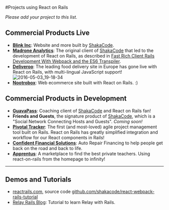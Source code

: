 #Projects using React on Rails

*Please add your project to this list.*

## Commercial Products Live
* **[Blink Inc](https://www.blinkinc.com)**: Website and more built by [ShakaCode](http://www.shakacode.com).
* **[Madrone Analytics](http://madroneco.com/)**: The original client of [ShakaCode](http://www.shakacode.com) that led to the development of React on Rails, as described in [Fast Rich Client Rails Development With Webpack and the ES6 Transpiler](http://www.railsonmaui.com/blog/2014/10/03/integrating-webpack-and-the-es6-transpiler-into-an-existing-rails-project/).
* **[Deliveroo](https://deliveroo.co.uk/)**: The leading food delivery site in Europe has gone live with React on Rails, with multi-lingual JavaScript support! 
![2016-05-03_19-18-34](https://cloud.githubusercontent.com/assets/1118459/15027253/91fd151a-11de-11e6-93e3-720518995fe0.png)
* **[Nootrobox](https://nootrobox.coms)**: Web ecommerce site built with React on Rails. :)

## Commercial Products in Development
* **[GuavaPass](https://guavapass.com/)**: Coaching client of [ShakaCode](http://www.shakacode.com) and React on Rails fan!
* **Friends and Guests**, the signature product of [ShakaCode](http://www.shakacode.com), which is a "Social Network Connecting Hosts and Guests". *Coming soon!*
* **[Pivotal Tracker](http://www.pivotaltracker.com/)**: The first (and most-loved) agile project management tool built on Rails.  React on Rails has greatly simplified integration and workflow for our React components in Rails!
* **[Confident Financial Solutions](https://www.mycfsapp.com/)**: Auto Repair Financing to help people get back on the road and back to life.
* **[Apprentus](https://www.apprentus.com/)**: A marketplace to find the best private teachers. Using react-on-rails from the homepage to infinity!

--------

## Demos and Tutorials
* [reactrails.com](http://www.reactrails.com), source code [github.com/shakacode/react-webpack-rails-tutorial](https://github.com/shakacode/react-webpack-rails-tutorial/)
* [Relay Rails Blog](https://github.com/gauravtiwari/relay-rails-blog): Tutorial to learn Relay with Rails.
